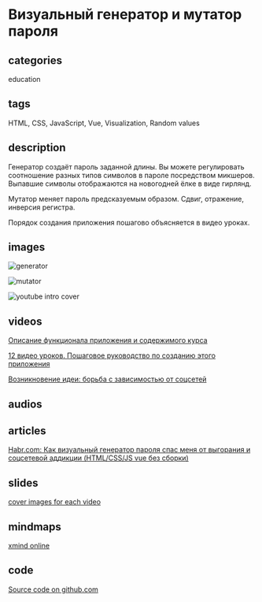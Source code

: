 # Визуальный генератор и мутатор пароля

## categories

education

## tags

HTML, CSS, JavaScript, Vue, Visualization, Random values

## description

Генератор создаёт пароль заданной длины. Вы можете регулировать соотношение разных типов символов в пароле посредством микшеров. Выпавшие символы отображаются на новогодней ёлке в виде гирлянд.

Мутатор меняет пароль предсказуемым образом. Сдвиг, отражение, инверсия регистра.

Порядок создания приложения пошагово объясняется в видео уроках.

## images

![generator](https://apayrus.github.io/crypto-funny/images/crypto-funny.gif)

![mutator](https://i.imgur.com/zoyU8DN.gif)

![youtube intro cover](https://i.imgur.com/CxT9dGj.png)

## videos

[Описание функционала приложения и содержимого курса](https://youtu.be/IaQo74siH40)

[12 видео уроков. Пошаговое руководство по созданию этого приложения](https://www.youtube.com/watch?v=nANXiZLW3BY&list=PL09Q_Tr1uUw43jvZxDAXYpLakOT1nJgoB&index=2)

[Возникновение идеи: борьба с зависимостью от соцсетей](https://youtu.be/xpq6Hvcv7jI)

## audios

## articles

[Habr.com: Как визуальный генератор пароля спас меня от выгорания и соцсетевой аддикции (HTML/CSS/JS vue без сборки)](https://habr.com/ru/post/647295/)

## slides

[cover images for each video](https://docs.google.com/presentation/d/1yuBHdzz-4LlQo0WLylyjANgRBb_ORz4P87cWzjr8NPg/edit?usp=sharing)

## mindmaps

[xmind online](https://xmind.net/m/h4Qzjb/)

## code

[Source code on github.com](https://github.com/apayrus/crypto-funny)
